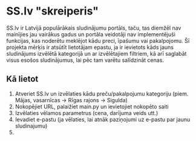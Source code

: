 # SS.lv "skreiperis"

SS.lv ir Latvijā populārākais sludinājumu portāls, taču, tas diemžēl nav mainījies jau vairākus gadus un portāla veidotāji nav implementējuši funkcijas, kas noderētu meklējot kādu preci, īpašumu vai pakalpojomu. Šī projekta mērķis ir atsūtīt lietotājam epastu, ja ir ievietots kāds jauns sludinājums izvēlētā kategorijā un ar izvēlētajiem filtriem, kā arī saglabāt visus esošos sludinājumus, lai pēc tam varētu salīdzināt cenas.

## Kā lietot

1. Atveriet SS.lv un izvēlaties kādu preču/pakalpojumu kategoriju (piem. Mājas, vasarnīcas -> Rīgas rajons -> Sigulda)
2. Nokopējiet URL, palaižiet main.py un ievietojiet nokopēto saiti
3. Izvēlaties vēlamos parametrus (cena, darījuma veids utt.)
4. Ievadiet e-pastu (ja vēlaties, lai atnāk paziņojumi uz e-pastu par jaunu sludinajumu)
5. 